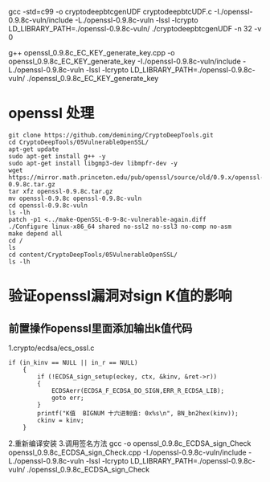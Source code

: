   gcc -std=c99 -o cryptodeepbtcgenUDF cryptodeepbtcUDF.c -I./openssl-0.9.8c-vuln/include -L./openssl-0.9.8c-vuln -lssl -lcrypto
  LD_LIBRARY_PATH=./openssl-0.9.8c-vuln/ ./cryptodeepbtcgenUDF -n 32 -v 0

  g++ openssl_0.9.8c_EC_KEY_generate_key.cpp -o openssl_0.9.8c_EC_KEY_generate_key  -I./openssl-0.9.8c-vuln/include -L./openssl-0.9.8c-vuln -lssl -lcrypto
  LD_LIBRARY_PATH=./openssl-0.9.8c-vuln/ ./openssl_0.9.8c_EC_KEY_generate_key



# openssl 处理
    git clone https://github.com/demining/CryptoDeepTools.git
    cd CryptoDeepTools/05VulnerableOpenSSL/
    apt-get update
    sudo apt-get install g++ -y
    sudo apt-get install libgmp3-dev libmpfr-dev -y
    wget https://mirror.math.princeton.edu/pub/openssl/source/old/0.9.x/openssl-0.9.8c.tar.gz
    tar xfz openssl-0.9.8c.tar.gz
    mv openssl-0.9.8c openssl-0.9.8c-vuln
    cd openssl-0.9.8c-vuln
    ls -lh
    patch -p1 <../make-OpenSSL-0-9-8c-vulnerable-again.diff
    ./Configure linux-x86_64 shared no-ssl2 no-ssl3 no-comp no-asm
    make depend all
    cd /
    ls
    cd content/CryptoDeepTools/05VulnerableOpenSSL/
    ls -lh



# 验证openssl漏洞对sign K值的影响
## 前置操作openssl里面添加输出k值代码
1.crypto/ecdsa/ecs_ossl.c  
    
    if (in_kinv == NULL || in_r == NULL)
		{
			if (!ECDSA_sign_setup(eckey, ctx, &kinv, &ret->r))
			{
				ECDSAerr(ECDSA_F_ECDSA_DO_SIGN,ERR_R_ECDSA_LIB);
				goto err;
			}
			printf("K值  BIGNUM 十六进制值: 0x%s\n", BN_bn2hex(kinv)); 
			ckinv = kinv;
		}
2.重新编译安装
3.调用签名方法
  gcc  -o openssl_0.9.8c_ECDSA_sign_Check openssl_0.9.8c_ECDSA_sign_Check.cpp -I./openssl-0.9.8c-vuln/include -L./openssl-0.9.8c-vuln -lssl -lcrypto
  LD_LIBRARY_PATH=./openssl-0.9.8c-vuln/ ./openssl_0.9.8c_ECDSA_sign_Check
